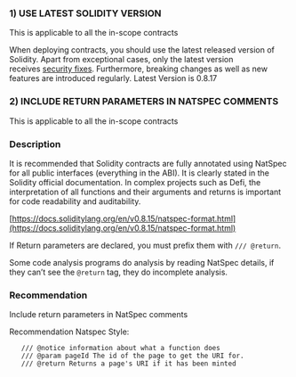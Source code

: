 
### 1) USE LATEST SOLIDITY VERSION

This is applicable to all the in-scope contracts

When deploying contracts, you should use the latest released version of Solidity. Apart from exceptional cases, only the latest version receives [security fixes](https://github.com/ethereum/solidity/security/policy#supported-versions). Furthermore, breaking changes as well as new features are introduced regularly.
Latest Version is 0.8.17

### 2) INCLUDE RETURN PARAMETERS IN NATSPEC COMMENTS

This is applicable to all the in-scope contracts

### Description

It is recommended that Solidity contracts are fully annotated using NatSpec for all public interfaces (everything in the ABI). It is clearly stated in the Solidity official documentation. In complex projects such as Defi, the interpretation of all functions and their arguments and returns is important for code readability and auditability.

[https://docs.soliditylang.org/en/v0.8.15/natspec-format.html](https://docs.soliditylang.org/en/v0.8.15/natspec-format.html)

If Return parameters are declared, you must prefix them with `/// @return`.

Some code analysis programs do analysis by reading NatSpec details, if they can’t see the `@return` tag, they do incomplete analysis.

### Recommendation

Include return parameters in NatSpec comments

Recommendation Natspec Style:

```
   /// @notice information about what a function does
   /// @param pageId The id of the page to get the URI for.
   /// @return Returns a page's URI if it has been minted 
```